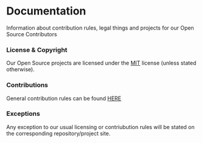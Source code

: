 # Documentation
Information about contribution rules, legal things and projects for our Open Source Contributors

### License & Copyright

Our Open Source projects are licensed under the [MIT](License.md) license (unless stated otherwise).

### Contributions

General contribution rules can be found [HERE](Contributing.md)

### Exceptions
Any exception to our usual licensing or contriubution rules will be stated on the corresponding repository/project site.
